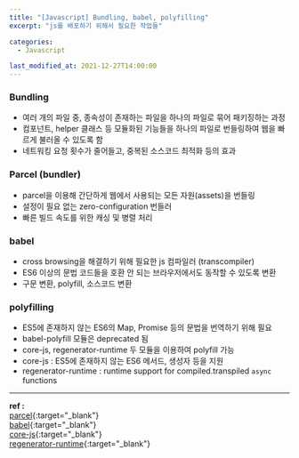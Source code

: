 ```yaml
---
title: "[Javascript] Bundling, babel, polyfilling"
excerpt: "js를 배포하기 위해서 필요한 작업들"

categories:
  - Javascript

last_modified_at: 2021-12-27T14:00:00
---
```


### Bundling

- 여러 개의 파일 중, 종속성이 존재하는 파일을 하나의 파일로 묶어 패키징하는 과정
- 컴포넌트, helper 클래스 등 모듈화된 기능들을 하나의 파일로 번들링하여 웹을 빠르게 불러올 수 있도록 함
- 네트워킹 요청 횟수가 줄어들고, 중복된 소스코드 최적화 등의 효과

### Parcel (bundler)

- parcel을 이용해 간단하게 웹에서 사용되는 모든 자원(assets)을 번들링
- 설정이 필요 없는 zero-configuration 번들러
- 빠른 빌드 속도를 위한 캐싱 및 병렬 처리

### babel

- cross browsing을 해결하기 위해 필요한 js 컴파일러 (transcompiler)
- ES6 이상의 문법 코드들을 호환 안 되는 브라우저에서도 동작할 수 있도록 변환
- 구문 변환, polyfill, 소스코드 변환

### polyfilling

- ES5에 존재하지 않는 ES6의 Map, Promise 등의 문법을 번역하기 위해 필요
- babel-polyfill 모듈은 deprecated 됨
- core-js, regenerator-runtime 두 모듈을 이용하여 polyfill 가능
- core-js : ES5에 존재하지 않는 ES6 메서드, 생성자 등을 지원
- regenerator-runtime : runtime support for compiled.transpiled `async` functions

---

**ref :**  
[parcel](https://parceljs.org/){:target="\_blank"}  
[babel](https://babeljs.io/){:target="\_blank"}  
[core-js](https://github.com/zloirock/core-js/blob/master/README.md){:target="\_blank"}  
[regenerator-runtime](https://www.npmjs.com/package/regenerator-runtime){:target="\_blank"}
